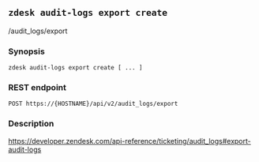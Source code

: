 ## `zdesk audit-logs export create`

/audit_logs/export

### Synopsis

    zdesk audit-logs export create [ ... ]

### REST endpoint

    POST https://{HOSTNAME}/api/v2/audit_logs/export

### Description

https://developer.zendesk.com/api-reference/ticketing/audit_logs#export-audit-logs

